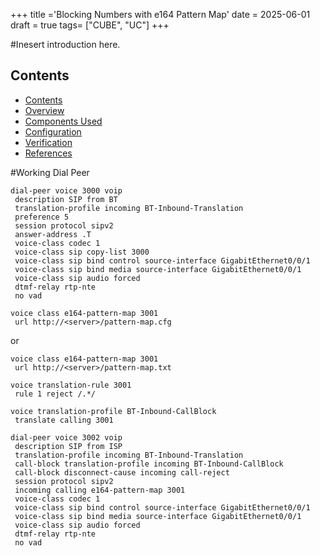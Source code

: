 +++
title ='Blocking Numbers with e164 Pattern Map'
date = 2025-06-01
draft = true
tags= ["CUBE", "UC"]
+++


#Inesert introduction here.

<!--more-->

## Contents
- [Contents](#contents)
- [Overview](#overview)
- [Components Used](#components-used)
- [Configuration](#configuration)
- [Verification](#verification)
- [References](#references)



#Working Dial Peer
```
dial-peer voice 3000 voip
 description SIP from BT
 translation-profile incoming BT-Inbound-Translation
 preference 5
 session protocol sipv2
 answer-address .T
 voice-class codec 1  
 voice-class sip copy-list 3000
 voice-class sip bind control source-interface GigabitEthernet0/0/1
 voice-class sip bind media source-interface GigabitEthernet0/0/1
 voice-class sip audio forced
 dtmf-relay rtp-nte
 no vad
```

```
voice class e164-pattern-map 3001
 url http://<server>/pattern-map.cfg
```
or

```  
voice class e164-pattern-map 3001
 url http://<server>/pattern-map.txt
```

```
voice translation-rule 3001
 rule 1 reject /.*/

voice translation-profile BT-Inbound-CallBlock
 translate calling 3001

dial-peer voice 3002 voip
 description SIP from ISP
 translation-profile incoming BT-Inbound-Translation
 call-block translation-profile incoming BT-Inbound-CallBlock
 call-block disconnect-cause incoming call-reject
 session protocol sipv2
 incoming calling e164-pattern-map 3001
 voice-class codec 1  
 voice-class sip bind control source-interface GigabitEthernet0/0/1
 voice-class sip bind media source-interface GigabitEthernet0/0/1
 voice-class sip audio forced
 dtmf-relay rtp-nte
 no vad
```
